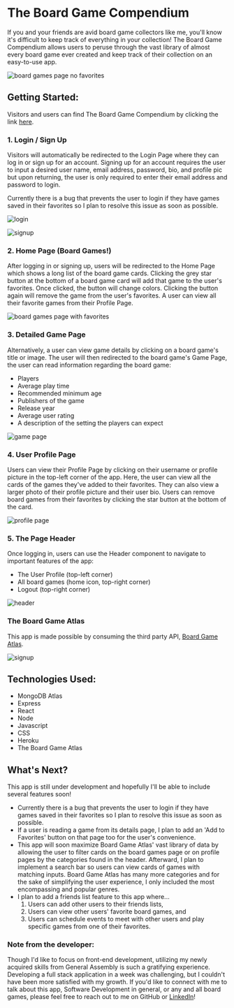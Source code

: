 # The Board Game Compendium
If you and your friends are avid board game collectors like me, you'll know it's difficult to keep track of everything in your collection! The Board Game Compendium allows users to peruse through the vast library of almost every board game ever created and keep track of their collection on an easy-to-use app.

![board games page no favorites](./src/pics/boardgames-page-empty.png)

## Getting Started:
Visitors and users can find The Board Game Compendium by clicking the link [here](http://the-board-game-compendium.herokuapp.com/).

### 1. Login / Sign Up
Visitors will automatically be redirected to the Login Page where they can log in or sign up for an account. Signing up for an account requires the user to input a desired user name, email address, password, bio, and profile pic but upon returning, the user is only required to enter their email address and password to login.

Currently there is a bug that prevents the user to login if they have games saved in their favorites so I plan to resolve this issue as soon as possible.

![login](./src/pics/login.png)

![signup](./src/pics/signup.png)

### 2. Home Page (Board Games!)
After logging in or signing up, users will be redirected to the Home Page which shows a long list of the board game cards. Clicking the grey star button at the bottom of a board game card will add that game to the user's favorites. Once clicked, the button will change colors. Clicking the button again will remove the game from the user's favorites. A user can view all their favorite games from their Profile Page.

![board games page with favorites](./src/pics/boardgames-page.png)

### 3. Detailed Game Page
Alternatively, a user can view game details by clicking on a board game's title or image. The user will then redirected to the board game's Game Page, the user can read information regarding the board game:
- Players
- Average play time
- Recommended minimum age
- Publishers of the game
- Release year
- Average user rating
- A description of the setting the players can expect

![game page](./src/pics/game-page.png)

### 4. User Profile Page
Users can view their Profile Page by clicking on their username or profile picture in the top-left corner of the app. Here, the user can view all the cards of the games they've added to their favorites. They can also view a larger photo of their profile picture and their user bio. Users can remove board games from their favorites by clicking the star button at the bottom of the card.

![profile page](./src/pics/profile-page.png)

### 5. The Page Header
Once logging in, users can use the Header component to navigate to important features of the app:
- The User Profile (top-left corner)
- All board games (home icon, top-right corner)
- Logout (top-right corner)

![header](./src/header/signup.png)

### The Board Game Atlas
This app is made possible by consuming the third party API, [Board Game Atlas](https://www.boardgameatlas.com/api/docs). 

![signup](./src/pics/signup.png)

## Technologies Used:
- MongoDB Atlas
- Express
- React
- Node
- Javascript
- CSS
- Heroku
- The Board Game Atlas

## What's Next?
This app is still under development and hopefully I'll be able to include several features soon!
- Currently there is a bug that prevents the user to login if they have games saved in their favorites so I plan to resolve this issue as soon as possible.
- If a user is reading a game from its details page, I plan to add an 'Add to Favorites' button on that page too for the user's convenience.
- This app will soon maximize Board Game Atlas' vast library of data by allowing the user to filter cards on the board games page or on profile pages by the categories found in the header. Afterward, I plan to implement a search bar so users can view cards of games with matching inputs. Board Game Atlas has many more categories and for the sake of simplifying the user experience, I only included the most encompassing and popular genres.
- I plan to add a friends list feature to this app where...
    1. Users can add other users to their friends lists,
    2. Users can view other users' favorite board games, and
    3. Users can schedule events to meet with other users and play specific games from one of their favorites.

### Note from the developer:
Though I'd like to focus on front-end development, utilizing my newly acquired skills from General Assembly is such a gratifying experience. Developing a full stack application in a week was challenging, but I couldn't have been more satisfied with my growth. If you'd like to connect with me to talk about this app, Software Development in general, or any and all board games, please feel free to reach out to me on GitHub or [LinkedIn](https://www.linkedin.com/in/nathaniel-dizon/)!